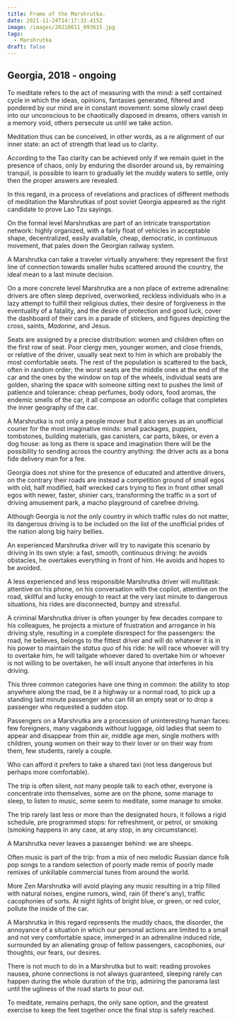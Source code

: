 ```yaml
---
title: Frame of the Marshrutka.
date: 2021-11-24T14:17:33.415Z
image: /images/20210611_093615.jpg
tags:
  - Marshrutka
draft: false
---
```

## Georgia, 2018 - ongoing

To meditate refers to the act of measuring with the mind: a self contained cycle in which the ideas, opinions, fantasies generated, filtered and pondered by our mind are in constant movement: some slowly crawl deep into our unconscious to be chaotically disposed in dreams, others vanish in a memory void, others persecute us until we take action.

Meditation thus can be conceived, in other words, as a re alignment of our inner state: an act of strength that lead us to clarity.

According to the Tao clarity can be achieved only if we remain quiet in the presence of chaos, only by enduring the disorder around us, by remaining tranquil, is possible to learn to gradually let the muddy waters to settle, only then the proper answers are revealed.

In this regard, in a process of revelations and practices of different methods of meditation the Marshrutkas of post soviet Georgia appeared as the right candidate to prove Lao Tzu sayings.

On the formal level Marshrutkas are part of an intricate transportation network: highly organized, with a fairly float of vehicles in acceptable shape, decentralized, easily available, cheap, democratic, in continuous movement, that pales down the Georgian railway system.

A Marshrutka can take a traveler virtually anywhere: they represent the first line of connection towards smaller hubs scattered around the country, the ideal mean to a last minute decision.

On a more concrete level Marshrutka are a non place of extreme adrenaline: drivers are often sleep deprived, overworked, reckless individuals who in a lazy attempt to fulfill their religious duties, their desire of forgiveness in the eventuality of a fatality, and the desire of protection and good luck, cover the dashboard of their cars in a parade of stickers, and figures depicting the cross, saints, *Madonne*, and Jesus.

Seats are assigned by a precise distribution: women and children often on the first row of seat. Poor clergy men, younger women, and close friends, or relative of the driver, usually seat next to him in which are probably the most comfortable seats. The rest of the population is scattered to the back, often in random order; the worst seats are the middle ones at the end of the car and the ones by the window on top of the wheels, individual seats are golden, sharing the space with someone sitting next to pushes the limit of patience and tolerance: cheap perfumes, body odors, food aromas, the endemic smells of the car, it all compose an odorific collage that completes the inner geography of the car.

A Marshrutka is not only a people mover but it also serves as an unofficial courier for the most imaginative minds: small packages, puppies, tombstones, building materials, gas canisters, car parts, bikes, or even a dog house: as long as there is space and imagination there will be the possibility to sending across the country anything: the driver acts as a bona fide delivery man for a fee.

Georgia does not shine for the presence of educated and attentive drivers, on the contrary their roads are instead a competition ground of small egos with old, half modified, half wrecked cars trying to flex in front other small egos with newer, faster, shinier cars, transforming the traffic in a sort of driving amusement park, a macho playground of carefree driving.

Although Georgia is not the only country in which traffic rules do not matter, its dangerous driving is to be included on the list of the unofficial prides of the nation along big hairy bellies.

An experienced Marshrutka driver will try to navigate this scenario by driving in its own style: a fast, smooth, continuous driving: he avoids obstacles, he overtakes everything in front of him. He avoids and hopes to be avoided.

A less experienced and less responsible Marshrutka driver will multitask: attentive on his phone, on his conversation with the copilot, attentive on the road, skillful and lucky enough to react at the very last minute to dangerous situations, his rides are disconnected, bumpy and stressful.

A criminal Marshrutka driver is often younger by few decades compare to his colleagues, he projects a mixture of frustration and arrogance in his driving style, resulting in a complete disrespect for the passengers: the road, he believes, belongs to the fittest driver and will do whatever it is in his power to maintain the *status quo* of his ride: he will race whoever will try to overtake him, he will tailgate whoever dared to overtake him or whoever is not willing to be overtaken, he will insult anyone that interferes in his driving.

This three common categories have one thing in common: the ability to stop anywhere along the road, be it a highway or a normal road, to pick up a standing last minute passenger who can fill an empty seat or to drop a passenger who requested a sudden stop.

Passengers on a Marshrutka are a procession of uninteresting human faces: few foreigners, many vagabonds without luggage, old ladies that seem to appear and disappear from thin air, middle age men, single mothers with children, young women on their way to their lover or on their way from them, few students, rarely a couple.

Who can afford it prefers to take a shared taxi (not less dangerous but perhaps more comfortable).

The trip is often silent, not many people talk  to each other, everyone is concentrate into themselves, some are on the phone, some manage to sleep, to listen to music, some seem to meditate, some manage to smoke. 

The trip rarely last less or more than the designated hours, it follows a rigid schedule, pre programmed stops: for refreshment, or petrol, or smoking (smoking happens in any case, at any stop, in any circumstance).

A Marshrutka never leaves a passenger behind: we are sheeps.

Often music is part of the trip: from a mix of neo melodic Russian dance folk pop songs to a random selection of poorly made remix of poorly made remixes of unkillable commercial tunes from around the world.

More Zen Marshrutka will avoid playing any music resulting in a trip filled with natural noises, engine rumors, wind, rain (if there's any), traffic cacophonies of sorts.  At night lights of bright blue, or green, or red color, pollute the inside of the car.

A Marshrutka in this regard represents the muddy chaos, the disorder, the annoyance of a situation in which our personal actions are limited to a small and not very comfortable space, immerged in an adrenaline induced ride, surrounded by an alienating group of fellow passengers, cacophonies, our thoughts, our fears, our desires.

There is not much to do in a Marshrutka but to wait: reading provokes nausea, phone connections is not always guaranteed, sleeping rarely can happen during the whole duration of the trip, admiring the panorama last until the ugliness of the road starts to pour out.

To meditate, remains perhaps, the only sane option, and the greatest exercise to keep the feet together once the final stop is safely reached.